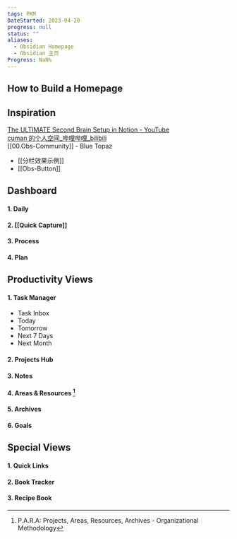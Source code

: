```yaml
---
tags: PKM
DateStarted: 2023-04-20
progress: null
status: ""
aliases:
  - Obsidian Homepage
  - Obsidian 主页
Progress: NaN%
---
```


## How to Build a Homepage

## Inspiration

[The ULTIMATE Second Brain Setup in Notion - YouTube](https://www.youtube.com/watch?v=vs8WQh2k-Ow&t=11s)  
[cuman 的个人空间\_哔哩哔哩\_bilibili](https://space.bilibili.com/1970226/channel/series)  
[[00.Obs-Community]] - Blue Topaz

- [[分栏效果示例]]
- [[Obs-Button]]

## Dashboard

#### 1. Daily

#### 2. [[Quick Capture]]

#### 3. Process

#### 4. Plan

## Productivity Views

#### 1. Task Manager

- Task Inbox
- Today
- Tomorrow
- Next 7 Days
- Next Month

#### 2. Projects Hub

#### 3. Notes

#### 4. Areas & Resources [^1]

#### 5. Archives

#### 6. Goals

## Special Views

#### 1. Quick Links

#### 2. Book Tracker

#### 3. Recipe Book

[^1]: P.A.R.A: Projects, Areas, Resources, Archives - Organizational Methodology
